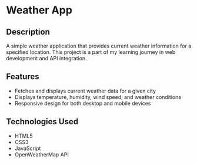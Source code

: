 # Weather App

## Description

A simple weather application that provides current weather information for a specified location. This project is a part of my learning journey in web development and API integration.

## Features

- Fetches and displays current weather data for a given city
- Displays temperature, humidity, wind speed, and weather conditions
- Responsive design for both desktop and mobile devices

## Technologies Used

- HTML5
- CSS3
- JavaScript
- OpenWeatherMap API